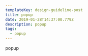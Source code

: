```yaml
---
templateKey: design-guideline-post
title: popup
date: 2019-01-28T14:37:00.779Z
description: popup
tags:
  - popup
---
```

popup
